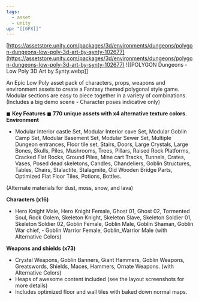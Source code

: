 ```yaml
---
tags:
  - asset
  - unity
up: "[[GFX]]"
---
```

[https://assetstore.unity.com/packages/3d/environments/dungeons/polygon-dungeons-low-poly-3d-art-by-synty-102677](https://assetstore.unity.com/packages/3d/environments/dungeons/polygon-dungeons-low-poly-3d-art-by-synty-102677)
![[POLYGON Dungeons - Low Poly 3D Art by Synty.webp]]

An Epic Low Poly asset pack of characters, props, weapons and environment assets to create a Fantasy themed polygonal style game.
Modular sections are easy to piece together in a variety of combinations.
(Includes a big demo scene - Character poses indicative only)

◼ **Key Features** ◼
**770 unique assets with x4 alternative texture colors.**
**Environment**
- Modular Interior castle Set, Modular Interior cave Set, Modular Goblin Camp Set, Modular Basement Set, Modular Sewer Set, Multiple Dungeon entrances, Floor tile set, Stairs, Doors, Large Crystals, Large Bones, Skulls, Piles, Mushrooms, Trees, Pillars, Raised Rock Platforms, Cracked Flat Rocks, Ground Piles, Mine cart Tracks, Tunnels, Crates, Vases, Posed dead skeletons, Candles, Chandeliers, Goblin Structures, Tables, Chairs, Stalactite, Stalagmite, Old Wooden Bridge Parts, Optimized Flat Floor Tiles, Potions, Bottles.

(Alternate materials for dust, moss, snow, and lava)

**Characters (x16)**
- Hero Knight Male, Hero Knight Female, Ghost 01, Ghost 02, Tormented Soul, Rock Golem, Skeleton Knight, Skeleton Slave, Skeleton Soldier 01, Skeleton Soldier 02, Goblin Female, Goblin Male, Goblin Shaman, Goblin War chief, - Goblin Warrior Female, Goblin_Warrior Male
(with Alternative Colors)

**Weapons and shields (x73)**
- Crystal Weapons, Goblin Banners, Giant Hammers, Goblin Weapons, Greatswords, Shields, Maces, Hammers, Ornate Weapons. (with Alternative Colors)
- Heaps of awesome content included (see the layout screenshots for more details)
- Includes optimized floor and wall tiles with baked down normal maps.